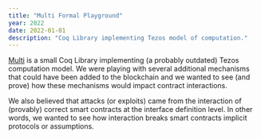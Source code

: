 ```yaml
---
title: "Multi Formal Playground"
year: 2022
date: 2022-01-01
description: "Coq Library implementing Tezos model of computation."
---
```


[Multi](https://gitlab.software.imdea.org/martin.ceresa/multi) is a small Coq
Library implementing (a probably outdated) Tezos computation model. We were
playing with several additional mechanisms that could have been added to the blockchain
and we wanted to see (and prove) how these mechanisms would impact contract interactions.

We also believed that attacks (or exploits) came from the interaction of
(provably) correct smart contracts at the interface definition level.  In other
words, we wanted to see how interaction breaks smart contracts implicit
protocols or assumptions.

